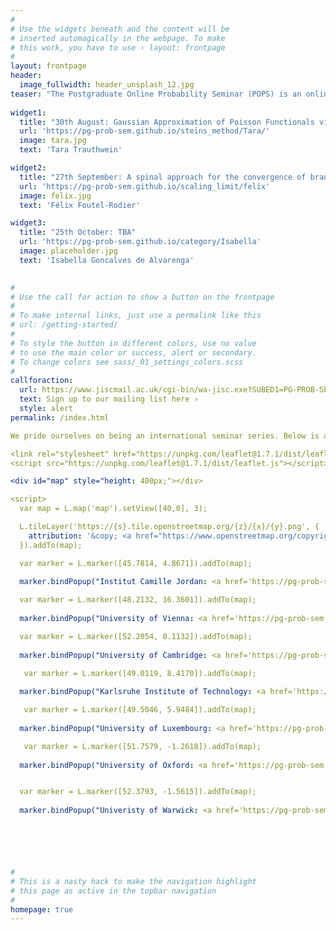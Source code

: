 ```yaml
---
#
# Use the widgets beneath and the content will be
# inserted automagically in the webpage. To make
# this work, you have to use › layout: frontpage
#
layout: frontpage
header:
  image_fullwidth: header_unsplash_12.jpg
teaser: "The Postgraduate Online Probability Seminar (POPS) is an online platform for doctoral students and post-docs from all over the world to present and promote their research to a global audience in areas related to probability and its applications."
  
widget1:
  title: "30th August: Gaussian Approximation of Poisson Functionals via Malliavin-Stein Method"
  url: 'https://pg-prob-sem.github.io/steins_method/Tara/'
  image: tara.jpg
  text: 'Tara Trauthwein'

widget2:
  title: "27th September: A spinal approach for the convergence of branching processes to the Brownian CRT"
  url: 'https://pg-prob-sem.github.io/scaling_limit/felix'
  image: felix.jpg
  text: 'Félix Foutel-Rodier'

widget3:
  title: "25th October: TBA"
  url: 'https://pg-prob-sem.github.io/category/Isabella'
  image: placeholder.jpg
  text: 'Isabella Goncalves de Alvarenga'

   
#
# Use the call for action to show a button on the frontpage
#
# To make internal links, just use a permalink like this
# url: /getting-started/
#
# To style the button in different colors, use no value
# to use the main color or success, alert or secondary.
# To change colors see sass/_01_settings_colors.scss
#
callforaction:
  url: https://www.jiscmail.ac.uk/cgi-bin/wa-jisc.exe?SUBED1=PG-PROB-SEM&A=1
  text: Sign up to our mailing list here ›
  style: alert
permalink: /index.html

We pride ourselves on being an international seminar series. Below is a map showing all the univeristies and institutes that our speakers are from.

<link rel="stylesheet" href="https://unpkg.com/leaflet@1.7.1/dist/leaflet.css" />
<script src="https://unpkg.com/leaflet@1.7.1/dist/leaflet.js"></script>

<div id="map" style="height: 400px;"></div>

<script>
  var map = L.map('map').setView([40,0], 3);

  L.tileLayer('https://{s}.tile.openstreetmap.org/{z}/{x}/{y}.png', {
    attribution: '&copy; <a href="https://www.openstreetmap.org/copyright">OpenStreetMap</a> contributors'
  }).addTo(map);

  var marker = L.marker([45.7814, 4.8671]).addTo(map);
  
  marker.bindPopup("Institut Camille Jordan: <a href='https://pg-prob-sem.github.io/random_graphs/bas/'> Bas Lodewijks </a>");

  var marker = L.marker([48.2132, 16.3601]).addTo(map);
  
  marker.bindPopup("University of Vienna: <a href='https://pg-prob-sem.github.io/branching_processes/zsofia/'> Zsófia Talyigás </a>");

  var marker = L.marker([52.2054, 0.1132]).addTo(map);
  
  marker.bindPopup("University of Cambridge: <a href='https://pg-prob-sem.github.io/random_graphs/noah/'> Noah Halberstam </a>");

   var marker = L.marker([49.0119, 8.4170]).addTo(map);
  
  marker.bindPopup("Karlsruhe Institute of Technology: <a href='https://pg-prob-sem.github.io/spatial_stochastics/steffen/'> Steffen Betsch </a>");

   var marker = L.marker([49.5046, 5.9484]).addTo(map);
  
  marker.bindPopup("University of Luxembourg: <a href='https://pg-prob-sem.github.io/steins_method/Tara/'> Tara Trauthwein </a>");

   var marker = L.marker([51.7579, -1.2618]).addTo(map); 
  
  marker.bindPopup("University of Oxford: <a href='https://pg-prob-sem.github.io/scaling_limit/felix/'> Félix Foutel-Rodier </a>");


  var marker = L.marker([52.3793, -1.5615]).addTo(map);
  
  marker.bindPopup("Univeristy of Warwick: <a href='https://pg-prob-sem.github.io/category/Isabella/'> Isabella Goncalves de Alvarenga </a>");






#
# This is a nasty hack to make the navigation highlight
# this page as active in the topbar navigation
#
homepage: true
---
```


